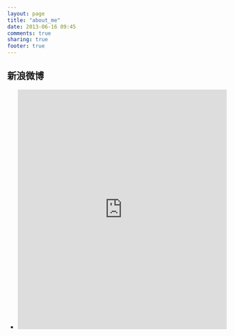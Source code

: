 ```yaml
---
layout: page
title: "about_me"
date: 2013-06-16 09:45
comments: true
sharing: true
footer: true
---
```


<section>
  <h1>新浪微博</h1>
  <ul id="weibo">
    <li>
<iframe width="100%" height="550" class="share_self"  frameborder="0" scrolling="no" src="http://widget.weibo.com/weiboshow/index.php?language=&width=0&height=550&fansRow=1&ptype=1&speed=0&skin=4&isTitle=1&noborder=1&isWeibo=1&isFans=0&uid=2019348963&verifier=23fce6eb&dpc=1"></iframe>
    </li>
  </ul>
</section>
